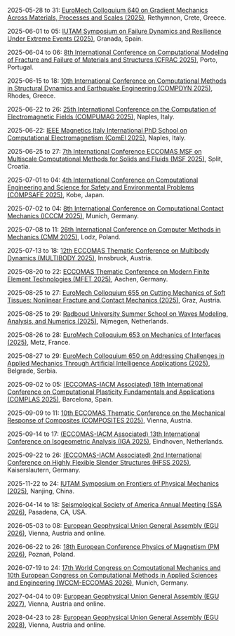 2025-05-28 to 31: [EuroMech Colloquium 640 on Gradient Mechanics Across Materials, Processes and Scales (2025)](https://640.euromech.org/), Rethymnon, Crete, Greece.

2025-06-01 to 05: [IUTAM Symposium on Failure Dynamics and Resilience Under Extreme Events (2025)](https://iutam.org/events/iutam-symposium-on-failure-dynamics-and-resilience-under-extreme-events), Granada, Spain.

2025-06-04 to 06: [8th International Conference on Computational Modeling of Fracture and Failure of Materials and Structures (CFRAC 2025)](https://www.cfrac2025.pt/ "CFRAC 2025 focuses on computational modeling of material fracture and failure, covering finite element methods and damage mechanics. Topics include crack propagation, composite failure, and applications in aerospace and civil engineering, emphasizing numerical simulation techniques."), Porto, Portugal.

2025-06-15 to 18: [10th International Conference on Computational Methods in Structural Dynamics and Earthquake Engineering (COMPDYN 2025)](https://2025.compdyn.org/ "This conference focuses on computational methods for structural dynamics and earthquake engineering, covering finite element methods, dynamic response analysis, and seismic simulations. Topics include structural vibrations, soil-structure interactions, and applications in seismic design, emphasizing numerical techniques for earthquake-resistant structures."), Rhodes, Greece.

2025-06-22 to 26: [25th International Conference on the Computation of Electromagnetic Fields (COMPUMAG 2025)](https://www.compumag2025.com/ "COMPUMAG 2025 focuses on computational electromagnetics, covering numerical methods, electromagnetic wave propagation, and field simulations. Topics include magnetostatics, electromagnetic devices, and applications in energy and telecommunications, emphasizing advanced computational techniques for electromagnetic modeling."), Naples, Italy.

2025-06-22: [IEEE Magnetics Italy International PhD School on Computational Electromagnetism (ComEl 2025)](https://www.comel2025phdschool.com/ "ComEl 2025 focuses on computational electromagnetism, covering finite element methods, boundary element techniques, and electromagnetic modeling. Topics include antenna design, electromagnetic compatibility, and applications in electrical engineering, emphasizing computational tools for electromagnetic simulations."), Naples, Italy.

2025-06-25 to 27: [7th International Conference ECCOMAS MSF on Multiscale Computational Methods for Solids and Fluids (MSF 2025)](https://ceacm.net/msf-2025/ "MSF 2025 focuses on multiscale computational methods, covering finite element methods, homogenization, and coupled simulations. Topics include material failure, fluid-structure interactions, and applications in engineering and biomechanics, emphasizing computational multiscale modeling techniques."), Split, Croatia.

2025-07-01 to 04: [4th International Conference on Computational Engineering and Science for Safety and Environmental Problems (COMPSAFE 2025)](https://www.compsafe2025.org/ "COMPSAFE 2025 focuses on computational engineering for safety and environmental problems, covering finite element methods, risk analysis, and environmental modeling. Topics include structural safety, disaster simulation, and pollution control, emphasizing computational solutions for safety challenges."), Kobe, Japan.

2025-07-02 to 04: [8th International Conference on Computational Contact Mechanics (ICCCM 2025)](https://www.unibw.de/icccm2025 "ICCCM 2025 focuses on computational contact mechanics, covering contact algorithms, friction modeling, and finite element methods. Topics include wear analysis, contact dynamics, and applications in automotive and biomechanics, emphasizing numerical techniques for contact problems."), Munich, Germany.

2025-07-08 to 11: [26th International Conference on Computer Methods in Mechanics (CMM 2025)](https://cmm2025.p.lodz.pl/ "CMM 2025 focuses on computational mechanics, covering finite element methods, contact mechanics, and structural dynamics. Topics include material modeling, multiscale simulations, and applications in engineering and biomechanics, emphasizing numerical techniques for mechanical systems analysis."), Lodz, Poland.

2025-07-13 to 18: [12th ECCOMAS Thematic Conference on Multibody Dynamics (MULTIBODY 2025)](https://www.uibk.ac.at/en/congress/multibody2025/ "MULTIBODY 2025 focuses on multibody dynamics, covering computational methods, rigid and flexible body systems, and dynamics simulations. Topics include vehicle dynamics, robotics, and biomechanics, emphasizing numerical techniques for modeling complex multibody mechanical systems."), Innsbruck, Austria.

2025-08-20 to 22: [ECCOMAS Thematic Conference on Modern Finite Element Technologies (MFET 2025)](https://mfet2025.de/ "MFET 2025 focuses on finite element technologies, covering adaptive meshing, high-order methods, and multiphysics simulations. Topics include applications in structural mechanics, fluid dynamics, and electromagnetics, emphasizing advanced numerical methods for engineering and scientific computations."), Aachen, Germany.

2025-08-25 to 27: [EuroMech Colloquium 655 on Cutting Mechanics of Soft Tissues: Nonlinear Fracture and Contact Mechanics (2025)](https://655.euromech.org/), Graz, Austria.

2025-08-25 to 29: [Radboud University Summer School on Waves Modeling, Analysis, and Numerics (2025)](https://www.math.ru.nl/wave/ "This summer school explores wave modeling, covering numerical methods, wave propagation, and scattering theory. Topics include applications in acoustics, electromagnetics, and fluid dynamics, emphasizing computational and analytical techniques for solving wave-related problems in engineering and physics."), Nijmegen, Netherlands.

2025-08-26 to 28: [EuroMech Colloquium 653 on Mechanics of Interfaces (2025)](http://653.euromech.org/), Metz, France.

2025-08-27 to 29: [EuroMech Colloquium 650 on Addressing Challenges in Applied Mechanics Through Artificial Intelligence Applications (2025)](http://650.euromech.org/), Belgrade, Serbia.

2025-09-02 to 05: [(ECCOMAS-IACM Associated) 18th International Conference on Computational Plasticity Fundamentals and Applications (COMPLAS 2025)](https://complas2025.cimne.com/complas_2025 "COMPLAS 2025 focuses on computational plasticity, covering material modeling, finite element methods, and damage mechanics. Topics include applications in structural engineering, geomechanics, and manufacturing, emphasizing numerical techniques for simulating plastic deformation and material behavior."), Barcelona, Spain.

2025-09-09 to 11: [10th ECCOMAS Thematic Conference on the Mechanical Response of Composites (COMPOSITES 2025)](https://composites2025.cimne.com/ "COMPOSITES 2025 focuses on the mechanical response of composites, covering finite element modeling, failure analysis, and multiscale simulations. Topics include applications in aerospace, automotive, and energy, emphasizing computational methods for composite material design and performance."), Vienna, Austria.

2025-09-14 to 17: [(ECCOMAS-IACM Associated) 13th International Conference on Isogeometric Analysis (IGA 2025)](https://iga2025.cimne.com/ "IGA 2025 focuses on isogeometric analysis, covering spline-based methods, CAD integration, and numerical simulations. Topics include applications in structural mechanics, fluid dynamics, and biomechanics, emphasizing computational techniques for seamless design-to-analysis workflows in engineering."), Eindhoven, Netherlands.

2025-09-22 to 26: [(ECCOMAS-IACM Associated) 2nd International Conference on Highly Flexible Slender Structures (HFSS 2025)](https://hfss.uniri.hr/ "HFSS 2025 focuses on highly flexible slender structures, covering computational mechanics, nonlinear dynamics, and structural analysis. Topics include applications in aerospace, marine engineering, and robotics, emphasizing numerical methods for modeling flexible structural behavior."), Kaiserslautern, Germany.

2025-11-22 to 24: [IUTAM Symposium on Frontiers of Physical Mechanics (2025)](https://iutam.org/events/iutam-symposium-on-frontiers-of-physical-mechanics), Nanjing, China.

2026-04-14 to 18: [Seismological Society of America Annual Meeting (SSA 2026)](https://meetings.seismosoc.org/ "SSA 2026 focuses on seismology, covering seismic wave modeling, earthquake dynamics, and geophysical imaging. Topics include applications in hazard assessment, tectonic studies, and resource exploration, emphasizing computational and experimental methods for understanding seismic phenomena."), Pasadena, CA, USA.

2026-05-03 to 08: [European Geophysical Union General Assembly (EGU 2026)](https://www.egu.eu/meetings/calendar/egu/ "EGU 2026 focuses on geophysics, covering seismology, atmospheric science, and Earth system modeling. Topics include climate dynamics, geophysical imaging, and natural hazards, emphasizing computational and experimental methods for understanding Earth\'s physical processes and environmental challenges."), Vienna, Austria and online.

2026-06-22 to 26: [18th European Conference Physics of Magnetism (PM 2026)](https://www.ifmpan.poznan.pl/pm26/ "PM 2026 explores magnetism, covering spintronics, magnetic materials, and nanomagnetism. Topics include applications in data storage, sensors, and quantum technologies, emphasizing computational and experimental methods for studying magnetic properties and phenomena."), Poznań, Poland.

2026-07-19 to 24: [17th World Congress on Computational Mechanics and 10th European Congress on Computational Methods in Applied Sciences and Engineering (WCCM-ECCOMAS 2026)](https://wccm-eccomas2026.org/ "WCCM-ECCOMAS 2026 explores computational mechanics, covering finite element methods, multiscale modeling, and structural dynamics. Topics include applications in aerospace, civil engineering, and biomechanics, emphasizing computational techniques for simulating complex mechanical systems."), Munich, Germany.

2027-04-04 to 09: [European Geophysical Union General Assembly (EGU 2027)](https://www.egu.eu/meetings/calendar/egu/ "EGU 2027 focuses on geophysics, covering seismology, climate dynamics, and planetary science. Topics include geophysical modeling, natural hazard assessment, and Earth observation, emphasizing computational and experimental methods for studying Earth\'s systems and processes."), Vienna, Austria and online.

2028-04-23 to 28: [European Geophysical Union General Assembly (EGU 2028)](https://www.egu.eu/meetings/calendar/egu/ "EGU 2028 focuses on geophysics, covering atmospheric science, seismology, and Earth system modeling. Topics include climate change, geophysical imaging, and planetary exploration, emphasizing computational and experimental methods for understanding Earth\'s physical and environmental systems."), Vienna, Austria and online.

